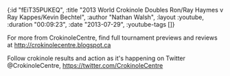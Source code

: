 {:id "fEiT35PUKEQ",
 :title
 "2013 World Crokinole Doubles Ron/Ray Haymes v Ray Kappes/Kevin Bechtel",
 :author "Nathan Walsh",
 :layout :youtube,
 :duration "00:09:23",
 :date "2013-07-29",
 :youtube-tags []}


For more from CrokinoleCentre, find full tournament previews and reviews at http://crokinolecentre.blogspot.ca

Follow crokinole results and action as it's happening on Twitter @CrokinoleCentre, https://twitter.com/CrokinoleCentre
